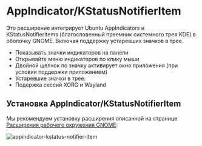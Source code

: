 # AppIndicator/KStatusNotifierItem

Это расширение интегрирует Ubuntu AppIndicators и KStatusNotifierItems (благословенный преемник системного трея KDE) в оболочку GNOME. Включая поддержку устаревших значков в трее.

- Показывать значки индикаторов на панели
- Открывайте меню индикаторов по клику мыши
- Двойной щелчок по значку активирует окно приложения (при условии поддержки приложением)
- Устаревшие значки в трее.
- Подержка сессий XORG и Wayland

## Установка AppIndicator/KStatusNotifierItem

Мы рекомендуем установку расширения описанной на странице [Расширения рабочего окружения GNOME](extensions):

![appindicator-kstatus-notifier-item](appindicator-kstatus-notifier-item/appindicator-kstatus-notifier-item-1.gif)